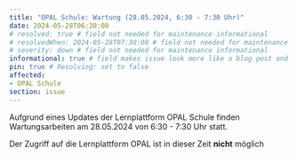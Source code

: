 ```yaml
---
title: "OPAL Schule: Wartung (28.05.2024, 6:30 - 7:30 Uhr)"
date: 2024-05-28T06:30:00
# resolved: true # field not needed for maintenance informational
# resolvedWhen: 2024-05-28T07:30:00 # field not needed for maintenance informational
# severity: down # field not needed for maintenance informational
informational: true # field makes issue look more like a blog post and removes any references to downtime length
pin: true # Resolving: set to false
affected:
- OPAL Schule
section: issue
---
```


Aufgrund eines Updates der Lernplattform OPAL Schule finden Wartungsarbeiten am 28.05.2024 von 6:30 - 7:30 Uhr statt.

Der Zugriff auf die Lernplattform OPAL ist in dieser Zeit **nicht** möglich
